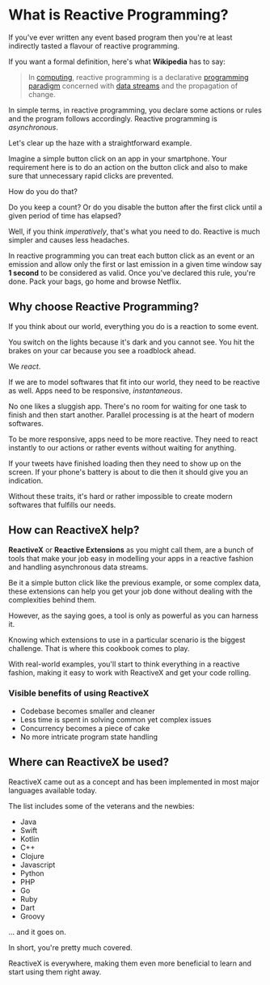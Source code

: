 # What is Reactive Programming?
If you've ever written any event based program then you're at least indirectly tasted a flavour of reactive programming.

If you want a formal definition, here's what **Wikipedia** has to say:

> In [computing](https://en.wikipedia.org/wiki/Computing), reactive programming is a declarative [programming paradigm](https://en.wikipedia.org/wiki/Programming_paradigm) concerned with [data streams](https://en.wikipedia.org/wiki/Dataflow_programming) and the propagation of change.

In simple terms, in reactive programming, you declare some actions or rules and the program follows accordingly. Reactive programming is _asynchronous_.

Let's clear up the haze with a straightforward example.

Imagine a simple button click on an app in your smartphone. Your requirement here is to do an action on the button click and also to make sure that unnecessary rapid clicks are prevented.

How do you do that?

Do you keep a count? Or do you disable the button after the first click until a given period of time has elapsed?

Well, if you think _imperatively_, that's what you need to do. Reactive is much simpler and causes less headaches.

In reactive programming you can treat each button click as an event or an emission and allow only the first or last emission in a given time window say **1 second** to be considered as valid. Once you've declared this rule, you're done. Pack your bags, go home and browse Netflix.

## Why choose Reactive Programming?
If you think about our world, everything you do is a reaction to some event.

You switch on the lights because it's dark and you cannot see. You hit the brakes on your car because you see a roadblock ahead.

We _react_.

If we are to model softwares that fit into our world, they need to be reactive as well. Apps need to be responsive, _instantaneous_.

No one likes a sluggish app. There's no room for waiting for one task to finish and then start another. Parallel processing is at the heart of modern softwares.

To be more responsive, apps need to be more reactive. They need to react instantly to our actions or rather events without waiting for anything.

If your tweets have finished loading then they need to show up on the screen. If your phone's battery is about to die then it should give you an indication.

Without these traits, it's hard or rather impossible to create modern softwares that fulfills our needs.

## How can ReactiveX help?
**ReactiveX** or **Reactive Extensions** as you might call them, are a bunch of tools that make your job easy in modelling your apps in a reactive fashion and handling asynchronous data streams.

Be it a simple button click like the previous example, or some complex data, these extensions can help you get your job done without dealing with the complexities behind them.

However, as the saying goes, a tool is only as powerful as you can harness it.

Knowing which extensions to use in a particular scenario is the biggest challenge. That is where this cookbook comes to play.

With real-world examples, you'll start to think everything in a reactive fashion, making it easy to work with ReactiveX and get your code rolling.

### Visible benefits of using ReactiveX
* Codebase becomes smaller and cleaner
* Less time is spent in solving common yet complex issues
* Concurrency becomes a piece of cake
* No more intricate program state handling

## Where can ReactiveX be used?
ReactiveX came out as a concept and has been implemented in most major languages available today.

The list includes some of the veterans and the newbies:

* Java
* Swift
* Kotlin
* C++
* Clojure
* Javascript
* Python
* PHP
* Go
* Ruby
* Dart
* Groovy

... and it goes on.

In short, you're pretty much covered.

ReactiveX is everywhere, making them even more beneficial to learn and start using them right away.